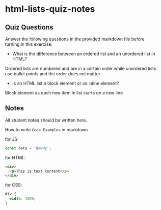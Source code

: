 # html-lists-quiz-notes

## Quiz Questions

Answer the following questions in the provided markdown file before turning in this exercise:

- What is the difference between an ordered list and an unordered list in HTML?

Ordered lists are numbered and are in a certain order while unordered lists use bullet points and the order does not matter

- Is an HTML list a block element or an inline element?

Block element as each new item in list starts on a new line

## Notes

All student notes should be written here.

How to write `Code Examples` in markdown

for JS:

```javascript
const data = 'Howdy';
```

for HTML:

```html
<div>
  <p>This is text content</p>
</div>
```

for CSS:

```css
div {
  width: 100%;
}
```
